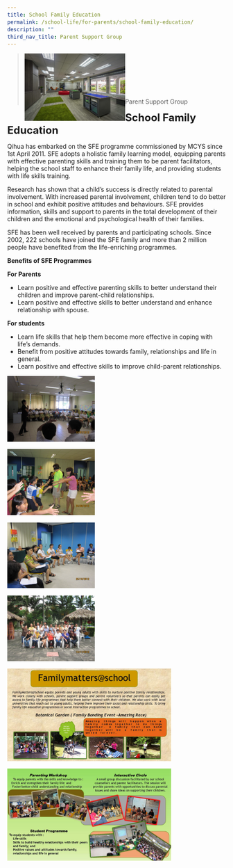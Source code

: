 ```yaml
---
title: School Family Education
permalink: /school-life/for-parents/school-family-education/
description: ""
third_nav_title: Parent Support Group
---
```

><img src="/images/Useful%20Links/Picture-6-scaled.jpg"  
     style="width:50%"
			align="left"><br><br><br><br><br><br>
>Parent Support Group

**<font size=5>School Family Education</font>**

Qihua has embarked on the SFE programme commissioned by MCYS since 1st April 2011. SFE adopts a holistic family learning model, equipping parents with effective parenting skills and training them to be parent facilitators, helping the school staff to enhance their family life, and providing students with life skills training.

Research has shown that a child’s success is directly related to parental involvement. With increased parental involvement, children tend to do better in school and exhibit positive attitudes and behaviours. SFE provides information, skills and support to parents in the total development of their children and the emotional and psychological health of their families.

SFE has been well received by parents and participating schools. Since 2002, 222 schools have joined the SFE family and more than 2 million people have benefited from the life-enriching programmes.

**Benefits of SFE Programmes** 

**For Parents**

*   Learn positive and effective parenting skills to better understand their children and improve parent-child relationships.
*   Learn positive and effective skills to better understand and enhance relationship with spouse.

**For students**

*   Learn life skills that help them become more effective in coping with life’s demands.
*   Benefit from positive attitudes towards family, relationships and life in general.
*   Learn positive and effective skills to improve child-parent relationships.

<img src="/images/Useful%20Links/SFE%201.jpg"  
     style="width:40%">

<img src="/images/Useful%20Links/SFE%202.jpg"  
     style="width:40%">
		 
<img src="/images/Useful%20Links/SFE%203.jpg"  
     style="width:40%">

<img src="/images/Useful%20Links/SFE%204.jpg"  
     style="width:40%">

<img src="/images/Useful%20Links/SFE%205.jpg"  
     style="width:75%">
		 
<img src="/images/Useful%20Links/SFE%206.jpg"  
     style="width:75%">
		 
		 